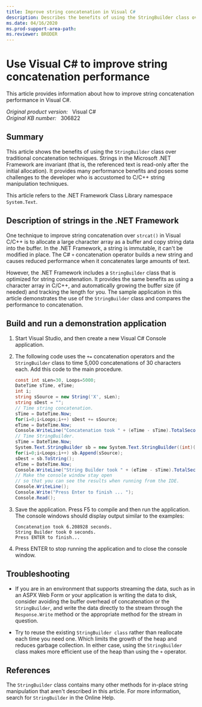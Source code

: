 ```yaml
---
title: Improve string concatenation in Visual C#
description: Describes the benefits of using the StringBuilder class over traditional concatenation techniques.
ms.date: 04/16/2020
ms.prod-support-area-path: 
ms.reviewer: BRODER
---
```

# Use Visual C# to improve string concatenation performance

This article provides information about how to improve string concatenation performance in Visual C#.

_Original product version:_ &nbsp; Visual C#  
_Original KB number:_ &nbsp; 306822

## Summary

This article shows the benefits of using the `StringBuilder` class over traditional concatenation techniques. Strings in the Microsoft .NET Framework are invariant (that is, the referenced text is read-only after the initial allocation). It provides many performance benefits and poses some challenges to the developer who is accustomed to C/C++ string manipulation techniques.

This article refers to the .NET Framework Class Library namespace `System.Text`.

## Description of strings in the .NET Framework

One technique to improve string concatenation over `strcat()` in Visual C/C++ is to allocate a large character array as a buffer and copy string data into the buffer. In the .NET Framework, a string is immutable, it can't be modified in place. The C# `+` concatenation operator builds a new string and causes reduced performance when it concatenates large amounts of text.

However, the .NET Framework includes a `StringBuilder` class that is optimized for string concatenation. It provides the same benefits as using a character array in C/C++, and automatically growing the buffer size (if needed) and tracking the length for you. The sample application in this article demonstrates the use of the `StringBuilder` class and compares the performance to concatenation.

## Build and run a demonstration application

1. Start Visual Studio, and then create a new Visual C# Console application.
2. The following code uses the `+=` concatenation operators and the `StringBuilder` class to time 5,000 concatenations of 30 characters each. Add this code to the main procedure.

    ```csharp
    const int sLen=30, Loops=5000;
    DateTime sTime, eTime;
    int i;
    string sSource = new String('X', sLen);
    string sDest = "";
    // Time string concatenation.
    sTime = DateTime.Now;
    for(i=0;i<Loops;i++) sDest += sSource;
    eTime = DateTime.Now;
    Console.WriteLine("Concatenation took " + (eTime - sTime).TotalSeconds + " seconds.");
    // Time StringBuilder.
    sTime = DateTime.Now;
    System.Text.StringBuilder sb = new System.Text.StringBuilder((int)(sLen * Loops * 1.1));
    for(i=0;i<Loops;i++) sb.Append(sSource);
    sDest = sb.ToString();
    eTime = DateTime.Now;
    Console.WriteLine("String Builder took " + (eTime - sTime).TotalSeconds + " seconds.");
    // Make the console window stay open
    // so that you can see the results when running from the IDE.
    Console.WriteLine();
    Console.Write("Press Enter to finish ... ");
    Console.Read();
    ```

3. Save the application. Press F5 to compile and then run the application. The console windows should display output similar to the  examples:

    ```console
    Concatenation took 6.208928 seconds.
    String Builder took 0 seconds.
    Press ENTER to finish...
    ```

4. Press ENTER to stop running the application and to close the console window.

## Troubleshooting

- If you are in an environment that supports streaming the data, such as in an ASPX Web Form or your application is writing the data to disk, consider avoiding the buffer overhead of concatenation or the `StringBuilder`, and write the data directly to the stream through the `Response.Write` method or the appropriate method for the stream in question.

- Try to reuse the existing `StringBuilder class` rather than reallocate each time you need one. Which limits the growth of the heap and reduces garbage collection. In either case, using the `StringBuilder` class makes more efficient use of the heap than using the `+` operator.

## References

The `StringBuilder` class contains many other methods for in-place string manipulation that aren't described in this article. For more information, search for `StringBuilder` in the Online Help.
